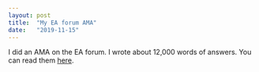 ```yaml
---
layout: post
title:  "My EA forum AMA"
date:   "2019-11-15"
---
```


I did an AMA on the EA forum. I wrote about 12,000 words of answers. You can read them [here](https://forum.effectivealtruism.org/posts/tDk57GhrdK54TWzPY/i-m-buck-shlegeris-i-do-research-and-outreach-at-miri-ama).
